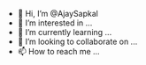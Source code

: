 - 👋 Hi, I’m @AjaySapkal
- 👀 I’m interested in ...
- 🌱 I’m currently learning ...
- 💞️ I’m looking to collaborate on ...
- 📫 How to reach me ...

<!---
AjaySapkal/AjaySapkal is a ✨ special ✨ repository because its `README.md` (this file) appears on your GitHub profile.
You can click the Preview link to take a look at your changes.
--->
